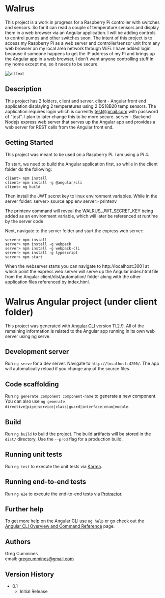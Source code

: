 # Walrus

This project is a work in progress for a Raspberry Pi controller with switches and sensors. So far it can read a couple of temperature sensors and display them in a web browser via an Angular application. I will be adding controls to control pumps and other switches soon. The intent of this project is to access my Raspberry Pi as a web server and controller/sensor unit from any web browser on my local area network through WiFi. I have added login because it someone happens to get the IP address of my Pi and brings up the Angular app in a web browser, I don't want anyone controlling stuff in my home except me, so it needs to be secure. 

![alt text](https://github.com/gregcummines/walrus/blob/master/client/src/assets/images/walrus.jpeg?raw=true)

## Description

This project has 2 folders, client and server.
client - Angular front end application displaying 2 temperatures using 2 DS18B20 temp sensors. The application requires login which is currently test@gmail.com with password of "test". I plan to later change this to be more secure. 
server - Backend Nodejs express web server that serves up the Angular app and provides a web server for REST calls from the Angular front end.

## Getting Started

This project was meant to be used on a Raspberry Pi. I am using a Pi 4. 

To start, we need to build the Angular application first, so while in the client folder do the following:
```
client> npm install
client> npm install -g @angular/cli
client> ng build
```

Then install the JWT secret key to linux environment variables. While in the server folder:
server> source app.env
server> printenv

The printenv command will reveal the WALRUS_JWT_SECRET_KEY being added as an environment variable, which will later be referenced at runtime by the server code.

Next, navigate to the server folder and start the express web server:
```
server> npm install
server> npm install -g webpack
server> npm install -g webpack-cli
server> npm install -g typescript
server> npm start
```

When the webserver starts you can navigate to http://localhost:3001 at which point the express web server will serve up the Angular index.html file from the Angular client/dist/automation/ folder along with the other application files referenced by index.html. 

# Walrus Angular project (under client folder)

This project was generated with [Angular CLI](https://github.com/angular/angular-cli) version 11.2.9. All of the remaining information is related to the Angular app running in its own web server using ng serve.

## Development server

Run `ng serve` for a dev server. Navigate to `http://localhost:4200/`. The app will automatically reload if you change any of the source files.

## Code scaffolding

Run `ng generate component component-name` to generate a new component. You can also use `ng generate directive|pipe|service|class|guard|interface|enum|module`.

## Build

Run `ng build` to build the project. The build artifacts will be stored in the `dist/` directory. Use the `--prod` flag for a production build.

## Running unit tests

Run `ng test` to execute the unit tests via [Karma](https://karma-runner.github.io).

## Running end-to-end tests

Run `ng e2e` to execute the end-to-end tests via [Protractor](http://www.protractortest.org/).

## Further help

To get more help on the Angular CLI use `ng help` or go check out the [Angular CLI Overview and Command Reference](https://angular.io/cli) page.


## Authors

Greg Cummines  
email: gregcummines@gmail.com

## Version History

* 0.1
    * Initial Release

